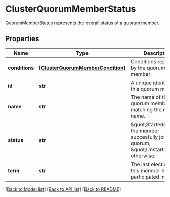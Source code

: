# ClusterQuorumMemberStatus

QuorumMemberStatus represents the overall status of a quorum member.
## Properties
Name | Type | Description | Notes
------------ | ------------- | ------------- | -------------
**conditions** | [**[ClusterQuorumMemberCondition]**](ClusterQuorumMemberCondition.md) | Conditions reported by the quorum member. | [optional] 
**id** | **str** | A unique identifier for this quorum member. | [optional] 
**name** | **str** | The name of the quorum member, matching the node name. | [optional] 
**status** | **str** | \&quot;Started\&quot; if the member succesfully joined the quorum, \&quot;Unstarted\&quot; otherwise. | [optional] 
**term** | **str** | The last election term this member has participated in. | [optional] 

[[Back to Model list]](../README.md#documentation-for-models) [[Back to API list]](../README.md#documentation-for-api-endpoints) [[Back to README]](../README.md)


